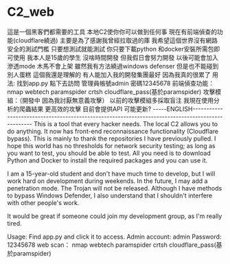# C2_web
這是一個黑客們都需要的工具 本地C2使你你可以做到任何事 現在有前端偵查的功能(cloudflare繞過) 主要是為了感謝我曾經拉取過的庫 我希望這個世界沒有網路安全的測試門檻 只要想測試就能測試 你只要下載python 和docker安裝所需包即可使用 
我本人是15歲的學生 沒啥時間開發 但我假日會努力開發 
以後可能會加入滲透mode 木馬不會上架 雖然我有方法繞過windows defenser 但是也不能碰到別人蛋糕 這個我還是理解的 
有人能加入我的開發集團最好 因為我真的很累了
用法:
找到app.py 點下去訪問
管理員帳號admin 密碼12345678
前端偵查功能： 
nmap
webtech
paramspider
crtsh
cloudflare_pass(基於paramspider)
攻擊模組：（開發中 因為我討厭無意義攻擊）
以前的攻擊模組多採取盲注
我現在使用分析的爬蟲結果
更高效的攻擊
目前會提供API 可能更新?
-----ENGLISH--------------------------------------------------------------------------------------------------
This is a tool that every hacker needs. The local C2 allows you to do anything. It now has front-end reconnaissance functionality (Cloudflare bypass). This is mainly to thank the repositories I have previously pulled. I hope this world has no thresholds for network security testing; as long as you want to test, you should be able to test. All you need is to download Python and Docker to install the required packages and you can use it.

I am a 15-year-old student and don't have much time to develop, but I will work hard on development during weekends. In the future, I may add a penetration mode. The Trojan will not be released. Although I have methods to bypass Windows Defender, I also understand that I shouldn't interfere with other people's work.

It would be great if someone could join my development group, as I'm really tired.

Usage: Find app.py and click it to access. Admin account: admin Password: 12345678
web scan： 
nmap
webtech
paramspider
crtsh
cloudflare_pass(基於paramspider)
